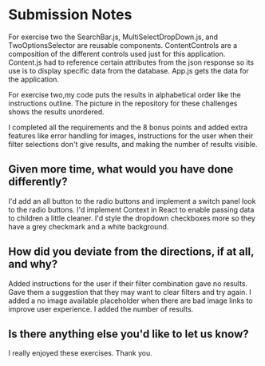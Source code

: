 # Submission Notes

For exercise two the SearchBar.js, MultiSelectDropDown.js, and TwoOptionsSelector are reusable components. ContentControls are a composition of the different controls used just for this application. Content.js had to reference certain attributes from the json response so its use is to display specific data from the database. App.js gets the data for the application.

For exercise two,my code puts the results in alphabetical order like the instructions outline. The picture in the repository for these challenges shows the results unordered.

I completed all the requirements and the 8 bonus points and added extra features like error handling for images, instructions for the user when their filter selections don't give results, and making the number of results visible.

## Given more time, what would you have done differently?

I'd add an all button to the radio buttons and implement a switch panel look to the radio buttons. I'd implement Context in React to enable passing data to children a little cleaner. I'd style the dropdown checkboxes more so they have a grey checkmark and a white background.

## How did you deviate from the directions, if at all, and why?

Added instructions for the user if their filter combination gave no results. Gave them a suggestion that they may want to clear filters and try again. I added a no image available placeholder when there are bad image links to improve user experience. I added the number of results.

## Is there anything else you'd like to let us know?

I really enjoyed these exercises. Thank you.
